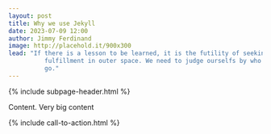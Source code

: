```yaml
---
layout: post
title: Why we use Jekyll
date: 2023-07-09 12:00
author: Jimmy Ferdinand
image: http://placehold.it/900x300 
lead: "If there is a lesson to be learned, it is the futility of seeking
          fulfillment in outer space. We need to judge ourselfs by who we are, not by where we
          go."
---
```


{% include subpage-header.html %}

<!--POST HTML-->
<article id="post">Content. Very big content</article>

{% include call-to-action.html %}


